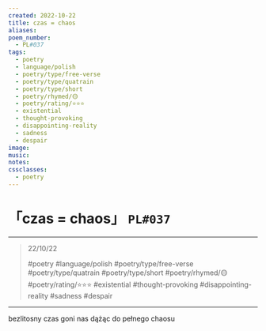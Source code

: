 ```yaml
---
created: 2022-10-22
title: czas = chaos
aliases:
poem_number:
  - PL#037
tags:
  - poetry
  - language/polish
  - poetry/type/free-verse
  - poetry/type/quatrain
  - poetry/type/short
  - poetry/rhymed/🟡
  - poetry/rating/⭐⭐⭐
  - existential
  - thought-provoking
  - disappointing-reality
  - sadness
  - despair
image:
music:
notes:
cssclasses:
  - poetry
---
```

# 「czas = chaos」 `PL#037`

---

> 22/10/22
> 
> #poetry 
> #language/polish 
> #poetry/type/free-verse #poetry/type/quatrain #poetry/type/short 
> #poetry/rhymed/🟡 
> #poetry/rating/⭐⭐⭐ 
> #existential #thought-provoking #disappointing-reality #sadness #despair 

---

bezlitosny czas
goni nas
dążąc do
pełnego chaosu